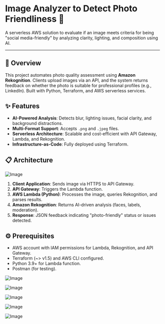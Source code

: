 # Image Analyzer to Detect Photo Friendliness 📸

A serverless AWS solution to evaluate if an image meets criteria for being "social media-friendly" by analyzing clarity, lighting, and composition using AI.

---

## 🚀 Overview  

This project automates photo quality assessment using **Amazon Rekognition**. Clients upload images via an API, and the system returns feedback on whether the photo is suitable for professional profiles (e.g., LinkedIn). Built with Python, Terraform, and AWS serverless services.

## ✨ Features 

- **AI-Powered Analysis**: Detects blur, lighting issues, facial clarity, and background distractions.  
- **Multi-Format Support**: Accepts `.png` and `.jpeg` files.  
- **Serverless Architecture**: Scalable and cost-efficient with API Gateway, Lambda, and Rekognition.  
- **Infrastructure-as-Code**: Fully deployed using Terraform.  

## 📋 Architecture 

![Image](https://github.com/user-attachments/assets/4e22e680-476a-42e9-9dd7-c62684b51b63)

1. **Client Application**: Sends image via HTTPS to API Gateway.  
2. **API Gateway**: Triggers the Lambda function.  
3. **AWS Lambda (Python)**: Processes the image, queries Rekognition, and parses results.  
4. **Amazon Rekognition**: Returns AI-driven analysis (faces, labels, moderation).  
5. **Response**: JSON feedback indicating "photo-friendly" status or issues detected.  

## ⚙️ Prerequisites  

- AWS account with IAM permissions for Lambda, Rekognition, and API Gateway.  
- Terraform (~> v1.5) and AWS CLI configured.  
- Python 3.9+ for Lambda function.  
- Postman (for testing).

![Image](https://github.com/user-attachments/assets/86600134-c80b-42de-a84e-3a85a4972c96)

![Image](https://github.com/user-attachments/assets/916ada18-a493-4ed9-aa50-dcdad8a6b0d9)

![Image](https://github.com/user-attachments/assets/bc5218cc-c904-468e-b2df-189a1006aee4)

![Image](https://github.com/user-attachments/assets/47f88a56-d77c-48b6-b6f8-2bf8de4cfdff)

![Image](https://github.com/user-attachments/assets/71f25e4c-b5f9-4d0e-b151-c96f89cfd9ac)
